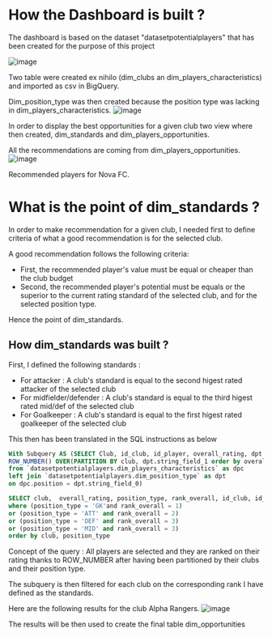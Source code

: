 # How the Dashboard is built ?

The dashboard is based on the dataset "datasetpotentialplayers" that has been 
created for the purpose of this project

![image](https://github.com/user-attachments/assets/1ceef3a0-49c4-4535-bdbb-132ca1583047)

Two table were created ex nihilo (dim_clubs an dim_players_characteristics) and imported as csv in BigQuery.

Dim_position_type was then created because the position type was lacking in dim_players_characteristics.
![image](https://github.com/user-attachments/assets/2b0374a6-ce2f-4665-a8d8-75fd5c67c824)

In order to display the best opportunities for a given club two view where then created, dim_standards and dim_players_opportunities.

All the recommendations are coming from dim_players_opportunities.
![image](https://github.com/user-attachments/assets/d5fb42b9-96aa-4647-a399-8d70f6fa42d0)

Recommended players for Nova FC.

# What is the point of dim_standards ?

In order to make recommendation for a given club, I needed first to define criteria of what a good recommendation is for the selected club.

A good recommendation follows the following criteria:

- First, the recommended player's value must be equal or cheaper than the club budget
- Second, the recommended player's potential must be equals or the superior to the current rating standard of the selected club, and for the selected position type. 

Hence the point of dim_standards.

## How dim_standards was built ?

First, I defined the following standards :
- For attacker : A club's standard is equal to the second higest rated attacker of the selected club
- For midfielder/defender : A club's standard  is equal to the third higest rated mid/def of the selected club
- For Goalkeeper : A club's standard  is equal to the first higest rated goalkeeper of the selected club

This then has been translated in the SQL instructions as below

```sql
With Subquery AS (SELECT Club, id_club, id_player, overall_rating, dpt.string_field_1 as position_type,
ROW_NUMBER() OVER(PARTITION BY club, dpt.string_field_1 order by overall_rating desc) as rank_overall
from `datasetpotentialplayers.dim_players_characteristics` as dpc
left join `datasetpotentialplayers.dim_position_type` as dpt
on dpc.position = dpt.string_field_0)

SELECT club,  overall_rating, position_type, rank_overall, id_club, id_player from Subquery
where (position_type = 'GK'and rank_overall = 1) 
or (position_type = 'ATT' and rank_overall = 2)
or (position_type = 'DEF' and rank_overall = 3) 
or (position_type = 'MID' and rank_overall = 3)
order by club, position_type
```
Concept of the query : All players are selected and they are ranked on their rating thanks to ROW_NUMBER after having been partitioned by their clubs and their position type.

The subquery is then filtered for each club on the corresponding rank I have defined as the standards.

Here are the following results for the club Alpha Rangers.
![image](https://github.com/user-attachments/assets/23c40afd-9670-4f75-bb2f-d51c67ab073f)

The results will be then used to create the final table dim_opportunities




